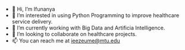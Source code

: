 - 👋 Hi, I’m Ifunanya
- 👀 I’m interested in using Python Programming to improve healthcare service delivery.
- 🌱 I’m currently working with Big Data and Artificia Intelligence.
- 💞️ I’m looking to collaborate on healthcare projects.
- 📫 You can reach me at ieezeume@mtu.edu

<!---
ieezeume/ieezeume is a ✨ special ✨ repository because its `README.md` (this file) appears on your GitHub profile.
You can click the Preview link to take a look at your changes.
--->
